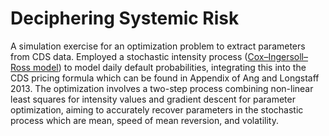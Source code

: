 # Deciphering Systemic Risk

A simulation exercise for an optimization problem to extract parameters from CDS data. Employed a stochastic intensity process ([Cox–Ingersoll–Ross model](https://en.wikipedia.org/wiki/Cox%E2%80%93Ingersoll%E2%80%93Ross_model)) to model daily default probabilities, integrating this into the CDS pricing formula which can be found in Appendix of Ang and Longstaff 2013. The optimization involves a two-step process combining non-linear least squares for intensity values and gradient descent for parameter optimization, aiming to accurately recover parameters in the stochastic process which are mean, speed of mean reversion, and volatility. 
